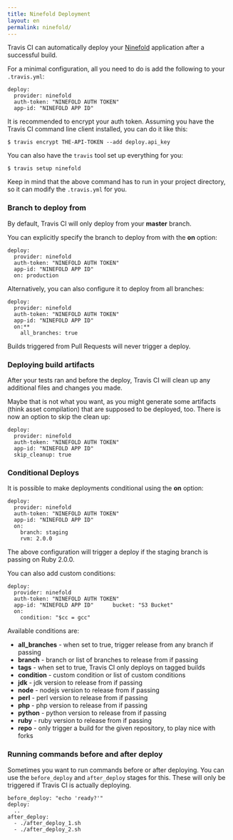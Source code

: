 ```yaml
---
title: Ninefold Deployment
layout: en
permalink: ninefold/
---
```


Travis CI can automatically deploy your [Ninefold](https://ninefold.com/) application after a successful build.

For a minimal configuration, all you need to do is add the following to your `.travis.yml`:

    deploy:
      provider: ninefold
      auth-token: "NINEFOLD AUTH TOKEN"
      app-id: "NINEFOLD APP ID"


It is recommended to encrypt your auth token. Assuming you have the  Travis CI command line client installed, you can do it like this:

    $ travis encrypt THE-API-TOKEN --add deploy.api_key

You can also have the `travis` tool set up everything for you:

    $ travis setup ninefold

Keep in mind that the above command has to run in your project directory, so it can modify the `.travis.yml` for you.

### Branch to deploy from

By default, Travis CI will only deploy from your **master** branch.

You can explicitly specify the branch to deploy from with the **on** option:

    deploy:
      provider: ninefold
      auth-token: "NINEFOLD AUTH TOKEN"
      app-id: "NINEFOLD APP ID"
      on: production

Alternatively, you can also configure it to deploy from all branches:

    deploy:
      provider: ninefold
      auth-token: "NINEFOLD AUTH TOKEN"
      app-id: "NINEFOLD APP ID"
      on:**
        all_branches: true

Builds triggered from Pull Requests will never trigger a deploy.

### Deploying build artifacts

After your tests ran and before the deploy, Travis CI will clean up any additional files and changes you made.

Maybe that is not what you want, as you might generate some artifacts (think asset compilation) that are supposed to be deployed, too. There is now an option to skip the clean up:

    deploy:
      provider: ninefold
      auth-token: "NINEFOLD AUTH TOKEN"
      app-id: "NINEFOLD APP ID"
      skip_cleanup: true

### Conditional Deploys

It is possible to make deployments conditional using the **on** option:

    deploy:
      provider: ninefold
      auth-token: "NINEFOLD AUTH TOKEN"
      app-id: "NINEFOLD APP ID"
      on:
        branch: staging
        rvm: 2.0.0

The above configuration will trigger a deploy if the staging branch is passing on Ruby 2.0.0.

You can also add custom conditions:

    deploy:
      provider: ninefold
      auth-token: "NINEFOLD AUTH TOKEN"
      app-id: "NINEFOLD APP ID"      bucket: "S3 Bucket"
      on:
        condition: "$cc = gcc"

Available conditions are:

* **all_branches** - when set to true, trigger release from any branch if passing
* **branch** - branch or list of branches to release from if passing
* **tags** - when set to true, Travis CI only deploys on tagged builds
* **condition** - custom condition or list of custom conditions
* **jdk** - jdk version to release from if passing
* **node** - nodejs version to release from if passing
* **perl** - perl version to release from if passing
* **php** - php version to release from if passing
* **python** - python version to release from if passing
* **ruby** - ruby version to release from if passing
* **repo** - only trigger a build for the given repository, to play nice with forks

### Running commands before and after deploy

Sometimes you want to run commands before or after deploying. You can use the `before_deploy` and `after_deploy` stages for this. These will only be triggered if Travis CI is actually deploying.

    before_deploy: "echo 'ready?'"
    deploy:
      ..
    after_deploy:
      - ./after_deploy_1.sh
      - ./after_deploy_2.sh